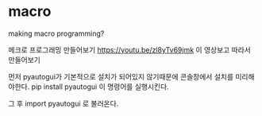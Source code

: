# macro

making macro programming?

메크로 프로그래밍 만들어보기
https://youtu.be/zl8yTv69jmk
이 영상보고 따라서 만들어보기

먼저 pyautogui가 기본적으로 설치가 되어있지 않기때문에 콘솔창에서 설치를 미리해야한다.
pip install pyautogui
이 명령어를 실행시킨다.

그 후 import pyautogui 로 불러온다.

